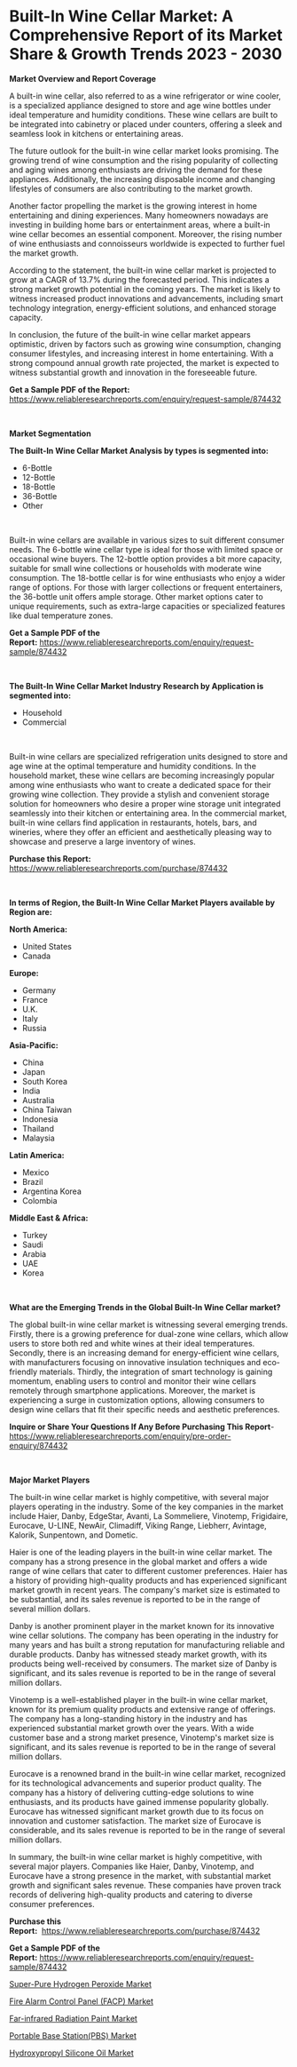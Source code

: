 <p><h1>Built-In Wine Cellar Market: A Comprehensive Report of its Market Share & Growth Trends 2023 - 2030</h1></p><p><strong>Market Overview and Report Coverage</strong></p>
<p><p>A built-in wine cellar, also referred to as a wine refrigerator or wine cooler, is a specialized appliance designed to store and age wine bottles under ideal temperature and humidity conditions. These wine cellars are built to be integrated into cabinetry or placed under counters, offering a sleek and seamless look in kitchens or entertaining areas.</p><p>The future outlook for the built-in wine cellar market looks promising. The growing trend of wine consumption and the rising popularity of collecting and aging wines among enthusiasts are driving the demand for these appliances. Additionally, the increasing disposable income and changing lifestyles of consumers are also contributing to the market growth.</p><p>Another factor propelling the market is the growing interest in home entertaining and dining experiences. Many homeowners nowadays are investing in building home bars or entertainment areas, where a built-in wine cellar becomes an essential component. Moreover, the rising number of wine enthusiasts and connoisseurs worldwide is expected to further fuel the market growth.</p><p>According to the statement, the built-in wine cellar market is projected to grow at a CAGR of 13.7% during the forecasted period. This indicates a strong market growth potential in the coming years. The market is likely to witness increased product innovations and advancements, including smart technology integration, energy-efficient solutions, and enhanced storage capacity.</p><p>In conclusion, the future of the built-in wine cellar market appears optimistic, driven by factors such as growing wine consumption, changing consumer lifestyles, and increasing interest in home entertaining. With a strong compound annual growth rate projected, the market is expected to witness substantial growth and innovation in the foreseeable future.</p></p>
<p><strong>Get a Sample PDF of the Report:</strong> <a href="https://www.reliableresearchreports.com/enquiry/request-sample/874432">https://www.reliableresearchreports.com/enquiry/request-sample/874432</a></p>
<p>&nbsp;</p>
<p><strong>Market Segmentation</strong></p>
<p><strong>The Built-In Wine Cellar Market Analysis by types is segmented into:</strong></p>
<p><ul><li>6-Bottle</li><li>12-Bottle</li><li>18-Bottle</li><li>36-Bottle</li><li>Other</li></ul></p>
<p>&nbsp;</p>
<p><p>Built-in wine cellars are available in various sizes to suit different consumer needs. The 6-bottle wine cellar type is ideal for those with limited space or occasional wine buyers. The 12-bottle option provides a bit more capacity, suitable for small wine collections or households with moderate wine consumption. The 18-bottle cellar is for wine enthusiasts who enjoy a wider range of options. For those with larger collections or frequent entertainers, the 36-bottle unit offers ample storage. Other market options cater to unique requirements, such as extra-large capacities or specialized features like dual temperature zones.</p></p>
<p><strong>Get a Sample PDF of the Report:</strong>&nbsp;<a href="https://www.reliableresearchreports.com/enquiry/request-sample/874432">https://www.reliableresearchreports.com/enquiry/request-sample/874432</a></p>
<p>&nbsp;</p>
<p><strong>The Built-In Wine Cellar Market Industry Research by Application is segmented into:</strong></p>
<p><ul><li>Household</li><li>Commercial</li></ul></p>
<p>&nbsp;</p>
<p><p>Built-in wine cellars are specialized refrigeration units designed to store and age wine at the optimal temperature and humidity conditions. In the household market, these wine cellars are becoming increasingly popular among wine enthusiasts who want to create a dedicated space for their growing wine collection. They provide a stylish and convenient storage solution for homeowners who desire a proper wine storage unit integrated seamlessly into their kitchen or entertaining area. In the commercial market, built-in wine cellars find application in restaurants, hotels, bars, and wineries, where they offer an efficient and aesthetically pleasing way to showcase and preserve a large inventory of wines.</p></p>
<p><strong>Purchase this Report:</strong>&nbsp; <a href="https://www.reliableresearchreports.com/purchase/874432">https://www.reliableresearchreports.com/purchase/874432</a></p>
<p>&nbsp;</p>
<p><strong>In terms of Region, the Built-In Wine Cellar Market Players available by Region are:</strong></p>
<p>
    <p> <strong> North America: </strong>
        <ul>
            <li>United States</li>
            <li>Canada</li>
        </ul>
        </p> 
    <p> <strong> Europe: </strong>
        <ul>
            <li>Germany</li>
            <li>France</li>
            <li>U.K.</li>
            <li>Italy</li>
            <li>Russia</li>
        </ul>
        </p> 
    <p> <strong> Asia-Pacific: </strong>
        <ul>
            <li>China</li>
            <li>Japan</li>
            <li>South Korea</li>
            <li>India</li>
            <li>Australia</li>
            <li>China Taiwan</li>
            <li>Indonesia</li>
            <li>Thailand</li>
            <li>Malaysia</li>
        </ul>
        </p> 
    <p> <strong> Latin America: </strong>
        <ul>
            <li>Mexico</li>
            <li>Brazil</li>
            <li>Argentina Korea</li>
            <li>Colombia</li>
        </ul>
        </p> 
    <p> <strong> Middle East & Africa: </strong>
        <ul>
            <li>Turkey</li>
            <li>Saudi</li>
            <li>Arabia</li>
            <li>UAE</li>
            <li>Korea</li>
        </ul>
    </p>
    </p>
<p>&nbsp;</p>
<p><strong>What are the Emerging Trends in the Global Built-In Wine Cellar market?</strong></p>
<p><p>The global built-in wine cellar market is witnessing several emerging trends. Firstly, there is a growing preference for dual-zone wine cellars, which allow users to store both red and white wines at their ideal temperatures. Secondly, there is an increasing demand for energy-efficient wine cellars, with manufacturers focusing on innovative insulation techniques and eco-friendly materials. Thirdly, the integration of smart technology is gaining momentum, enabling users to control and monitor their wine cellars remotely through smartphone applications. Moreover, the market is experiencing a surge in customization options, allowing consumers to design wine cellars that fit their specific needs and aesthetic preferences.</p></p>
<p><strong>Inquire or Share Your Questions If Any Before Purchasing This Report</strong>- <a href="https://www.reliableresearchreports.com/enquiry/pre-order-enquiry/874432">https://www.reliableresearchreports.com/enquiry/pre-order-enquiry/874432</a></p>
<p>&nbsp;</p>
<p><strong>Major Market Players</strong></p>
<p><p>The built-in wine cellar market is highly competitive, with several major players operating in the industry. Some of the key companies in the market include Haier, Danby, EdgeStar, Avanti, La Sommeliere, Vinotemp, Frigidaire, Eurocave, U-LINE, NewAir, Climadiff, Viking Range, Liebherr, Avintage, Kalorik, Sunpentown, and Dometic.</p><p>Haier is one of the leading players in the built-in wine cellar market. The company has a strong presence in the global market and offers a wide range of wine cellars that cater to different customer preferences. Haier has a history of providing high-quality products and has experienced significant market growth in recent years. The company's market size is estimated to be substantial, and its sales revenue is reported to be in the range of several million dollars.</p><p>Danby is another prominent player in the market known for its innovative wine cellar solutions. The company has been operating in the industry for many years and has built a strong reputation for manufacturing reliable and durable products. Danby has witnessed steady market growth, with its products being well-received by consumers. The market size of Danby is significant, and its sales revenue is reported to be in the range of several million dollars.</p><p>Vinotemp is a well-established player in the built-in wine cellar market, known for its premium quality products and extensive range of offerings. The company has a long-standing history in the industry and has experienced substantial market growth over the years. With a wide customer base and a strong market presence, Vinotemp's market size is significant, and its sales revenue is reported to be in the range of several million dollars.</p><p>Eurocave is a renowned brand in the built-in wine cellar market, recognized for its technological advancements and superior product quality. The company has a history of delivering cutting-edge solutions to wine enthusiasts, and its products have gained immense popularity globally. Eurocave has witnessed significant market growth due to its focus on innovation and customer satisfaction. The market size of Eurocave is considerable, and its sales revenue is reported to be in the range of several million dollars.</p><p>In summary, the built-in wine cellar market is highly competitive, with several major players. Companies like Haier, Danby, Vinotemp, and Eurocave have a strong presence in the market, with substantial market growth and significant sales revenue. These companies have proven track records of delivering high-quality products and catering to diverse consumer preferences.</p></p>
<p><strong>Purchase this Report:</strong>&nbsp;&nbsp;<a href="https://www.reliableresearchreports.com/purchase/874432">https://www.reliableresearchreports.com/purchase/874432</a></p>
<p></p>
<p><strong>Get a Sample PDF of the Report:</strong>&nbsp;<a href="https://www.reliableresearchreports.com/enquiry/request-sample/874432">https://www.reliableresearchreports.com/enquiry/request-sample/874432</a></p>
<p><p><a href="https://github.com/marloy8/Market-Research-Report-List-1/blob/main/super-pure-hydrogen-peroxide-market.md">Super-Pure Hydrogen Peroxide Market</a></p><p><a href="https://www.linkedin.com/pulse/fire-alarm-control-panel-facp-market-research-vxkff/">Fire Alarm Control Panel (FACP) Market</a></p><p><a href="https://medium.com/@fitanstorm7845/far-infrared-radiation-paint-market-competitive-analysis-market-trends-and-forecast-to-2030-f09bf5f2da40">Far-infrared Radiation Paint Market</a></p><p><a href="https://www.linkedin.com/pulse/decoding-portable-base-stationpbs-market-deep-dive-latest-izfcf/">Portable Base Station(PBS) Market</a></p><p><a href="https://medium.com/@adibooy632501/hydroxypropyl-silicone-oil-market-competitive-analysis-market-trends-and-forecast-to-2030-2b653e95cbf8">Hydroxypropyl Silicone Oil Market</a></p></p>